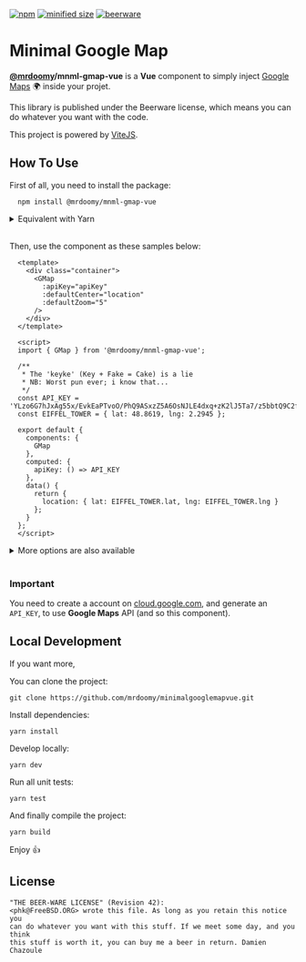 [![npm](https://img.shields.io/npm/v/@mrdoomy/mnml-gmap-vue.svg)](https://github.com/mrdoomy/minimalgooglemapvue) [![minified size](https://img.shields.io/bundlephobia/min/@mrdoomy/mnml-gmap-vue.svg)](https://www.npmjs.com/package/@mrdoomy/mnml-gmap-vue) [![beerware](https://img.shields.io/badge/license-beerware-orange.svg)](https://wikipedia.org/wiki/beerware)

# Minimal Google Map

**[@mrdoomy](https://www.mrdoomy.xyz)/mnml-gmap-vue** is a **Vue** component to simply inject [Google Maps](https://maps.google.com) 🌍 inside your projet.

This library is published under the Beerware license, which means you can do whatever you want with the code.

This project is powered by [ViteJS](https://vitejs.dev).

## How To Use

First of all, you need to install the package:

```
  npm install @mrdoomy/mnml-gmap-vue
```

<details>
  <summary>Equivalent with Yarn</summary>
  
  ```
    yarn add @mrdoomy/mnml-gmap-vue
  ```
</details>
<br>

Then, use the component as these samples below:

```vue
  <template>
    <div class="container">
      <GMap
        :apiKey="apiKey"
        :defaultCenter="location"
        :defaultZoom="5"
      />
    </div>
  </template>

  <script>
  import { GMap } from '@mrdoomy/mnml-gmap-vue';

  /**
   * The 'keyke' (Key + Fake = Cake) is a lie
   * NB: Worst pun ever; i know that...
   */
  const API_KEY = 'YLzo6G7hJxAg55x/EvkEaPTvoO/PhQ9ASxzZ5A6OsNJLE4dxq+zK2lJ5Ta7/z5bbtQ9C2f2jDRRW6JyUArVIpQ==';
  const EIFFEL_TOWER = { lat: 48.8619, lng: 2.2945 };

  export default {
    components: {
      GMap
    },
    computed: {
      apiKey: () => API_KEY
    },
    data() {
      return {
        location: { lat: EIFFEL_TOWER.lat, lng: EIFFEL_TOWER.lng }
      };
    }
  };
  </script>
```

<details>
  <summary>More options are also available</summary>
  
  ```vue
    <template>
      <div class="container">
        <GMap
          :apiKey="apiKey"
          :defaultCenter="location"
          :defaultZoom="5"
          :markers="markers"
          :styledMap="styleArray"
          :enableUI="true"
        />
      </div>
    </template>

    <script>
    import { GMap } from '@mrdoomy/mnml-gmap-vue';
    import styleArray from './styleArray';

    const API_KEY = 'YLzo6G7hJxAg55x/EvkEaPTvoO/PhQ9ASxzZ5A6OsNJLE4dxq+zK2lJ5Ta7/z5bbtQ9C2f2jDRRW6JyUArVIpQ==';
    const EIFFEL_TOWER = { lat: 48.8619, lng: 2.2945 };
    const BIG_BEN = { lat: 51.5021, lng: -0.1242 };
    const COLISEUM = { lat: 41.8961, lng: 12.4879 };

    export default {
      components: {
        GMap
      },
      computed: {
        apiKey: () => API_KEY,
        styleArray: () => styleArray
      },
      data() {
        return {
          location: { lat: EIFFEL_TOWER.lat, lng: EIFFEL_TOWER.lng },
          markers: [
            {
              ...EIFFEL_TOWER,
              onClick: () => console.log('Eiffel Tower')
            },
            {
              ...BIG_BEN,
              onClick: () => console.log('Big Ben')
            },
            {
              ...COLISEUM,
              onClick: () => console.log('Coliseum')
            }
          ]
        };
      }
    };
    </script>
  ```
</details>
<br>

### Important

You need to create a account on [cloud.google.com](https://console.cloud.google.com), and generate an `API_KEY`, to use **Google Maps** API (and so this component).

## Local Development

If you want more,

You can clone the project:

```
git clone https://github.com/mrdoomy/minimalgooglemapvue.git
```

Install dependencies:

```
yarn install
```

Develop locally:

```
yarn dev
```

Run all unit tests:

```
yarn test
```

And finally compile the project:

```
yarn build
```

Enjoy 👍

## License

```
"THE BEER-WARE LICENSE" (Revision 42):
<phk@FreeBSD.ORG> wrote this file. As long as you retain this notice you
can do whatever you want with this stuff. If we meet some day, and you think
this stuff is worth it, you can buy me a beer in return. Damien Chazoule
```
